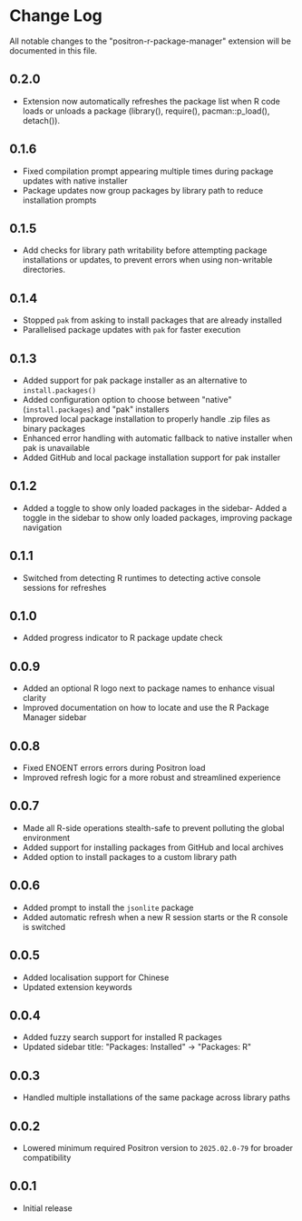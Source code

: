 # Change Log

All notable changes to the "positron-r-package-manager" extension will be documented in this file.

## 0.2.0

- Extension now automatically refreshes the package list when R code loads or unloads a package (library(), require(), pacman::p_load(), detach()).

## 0.1.6
- Fixed compilation prompt appearing multiple times during package updates with native installer
- Package updates now group packages by library path to reduce installation prompts

## 0.1.5
- Add checks for library path writability before attempting package installations or updates, 
  to prevent errors when using non-writable directories.

## 0.1.4
- Stopped `pak` from asking to install packages that are already installed
- Parallelised package updates with `pak` for faster execution

## 0.1.3

- Added support for pak package installer as an alternative to `install.packages()`
- Added configuration option to choose between "native" (`install.packages`) and "pak" installers
- Improved local package installation to properly handle .zip files as binary packages
- Enhanced error handling with automatic fallback to native installer when pak is unavailable
- Added GitHub and local package installation support for pak installer

## 0.1.2

- Added a toggle to show only loaded packages in the sidebar- Added a toggle in the sidebar to show only loaded packages, improving package navigation

## 0.1.1

- Switched from detecting R runtimes to detecting active console sessions for refreshes

## 0.1.0

- Added progress indicator to R package update check

## 0.0.9

- Added an optional R logo next to package names to enhance visual clarity
- Improved documentation on how to locate and use the R Package Manager sidebar

## 0.0.8

- Fixed ENOENT errors errors during Positron load
- Improved refresh logic for a more robust and streamlined experience

## 0.0.7

- Made all R-side operations stealth-safe to prevent polluting the global environment
- Added support for installing packages from GitHub and local archives
- Added option to install packages to a custom library path

## 0.0.6

- Added prompt to install the `jsonlite` package
- Added automatic refresh when a new R session starts or the R console is switched

## 0.0.5

- Added localisation support for Chinese
- Updated extension keywords

## 0.0.4

- Added fuzzy search support for installed R packages
- Updated sidebar title: "Packages: Installed" → "Packages: R"

## 0.0.3

- Handled multiple installations of the same package across library paths

## 0.0.2

- Lowered minimum required Positron version to `2025.02.0-79` for broader compatibility

## 0.0.1

- Initial release